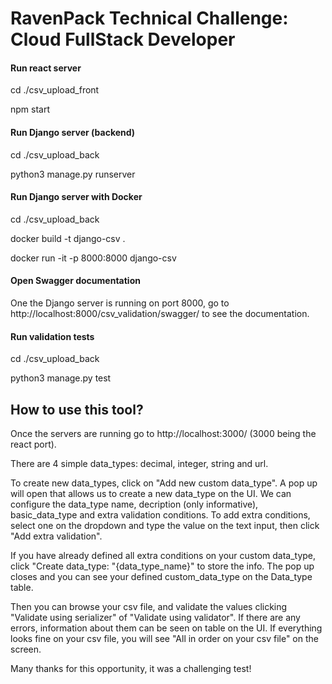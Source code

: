 <h1>RavenPack Technical Challenge: Cloud FullStack Developer</h1>

<h4>Run react server</h4>
<p>cd ./csv_upload_front</p>
<p>npm start</p>

<h4>Run Django server (backend)</h4>
<p>cd ./csv_upload_back</p>
<p>python3 manage.py runserver</p>

<h4>Run Django server with Docker</h4>
<p>cd ./csv_upload_back</p>
<p>docker build -t django-csv .</p>
<p>docker run -it -p 8000:8000 django-csv</p>

<h4>Open Swagger documentation</h4>
<p>One the Django server is running on port 8000, go to http://localhost:8000/csv_validation/swagger/ to see the documentation.</p>

<h4>Run validation tests</h4>
<p>cd ./csv_upload_back</p>
<p>python3 manage.py test</p>


<h2>How to use this tool?</h2>
<p>Once the servers are running go to http://localhost:3000/ (3000 being the react port). </p>
<p>There are 4 simple data_types: decimal, integer, string and url.</p>
<p>To create new data_types, click on "Add new custom data_type". A pop up will open that allows us to create a new data_type on the UI. We can configure the data_type name, decription (only informative), basic_data_type and extra validation conditions. To add extra conditions, select one on the dropdown and type the value on the text input, then click "Add extra validation".</p>
<p>If you have already defined all extra conditions on your custom data_type, click "Create data_type: "{data_type_name}" to store the info. The pop up closes and you can see your defined custom_data_type on the Data_type table. </p>

<p>Then you can browse your csv file, and validate the values clicking "Validate using serializer" of "Validate using validator". If there are any errors, information about them can be seen on table on the UI. If everything looks fine on your csv file, you will see "All in order on your csv file" on the screen.</p>


Many thanks for this opportunity, it was a challenging test!